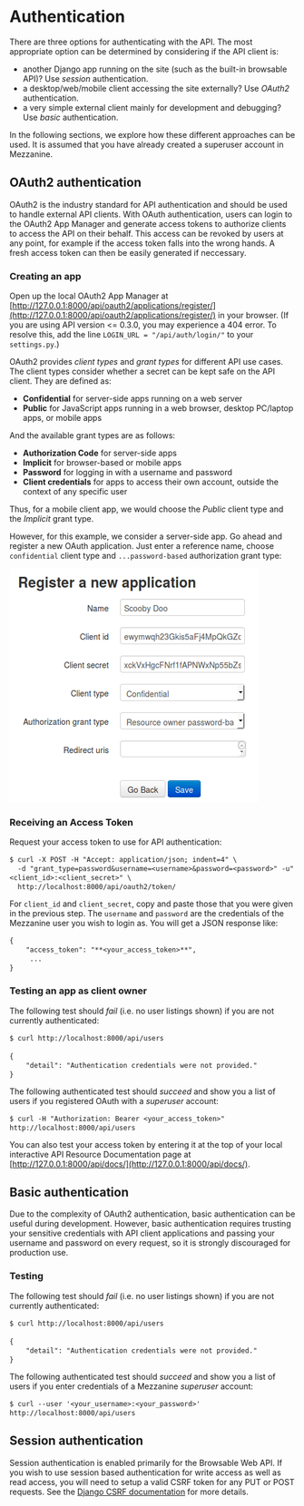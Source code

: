 # Authentication

There are three options for authenticating with the API. The most appropriate option can be determined by considering if the API client is:

* another Django app running on the site (such as the built-in browsable API)? Use *session* authentication.
* a desktop/web/mobile client accessing the site externally? Use *OAuth2* authentication.
* a very simple external client mainly for development and debugging? Use *basic* authentication.

In the following sections, we explore how these different approaches can be used. It is assumed that you have already created a superuser account in Mezzanine.

## OAuth2 authentication

OAuth2 is the industry standard for API authentication and should be used to handle external API clients. 
With OAuth authentication, users can login to the OAuth2 App Manager and generate access tokens to authorize clients to access the API on their behalf. 
This access can be revoked by users at any point, for example if the access token falls into the wrong hands. 
A fresh access token can then be easily generated if neccessary.

### Creating an app

Open up the local OAuth2 App Manager at [http://127.0.0.1:8000/api/oauth2/applications/register/](http://127.0.0.1:8000/api/oauth2/applications/register/) in your browser. (If you are using API version <= 0.3.0, you may experience a 404 error. To resolve this, add the line `LOGIN_URL = "/api/auth/login/"` to your `settings.py`.)

OAuth2 provides *client types* and *grant types* for different API use cases. The client types consider whether a secret can be kept safe on the API client. They are defined as:

* **Confidential** for server-side apps running on a web server
* **Public** for JavaScript apps running in a web browser, desktop PC/laptop apps, or mobile apps

And the available grant types are as follows:

* **Authorization Code** for server-side apps
* **Implicit** for browser-based or mobile apps
* **Password** for logging in with a username and password
* **Client credentials** for apps to access their own account, outside the context of any specific user

Thus, for a mobile client app, we would choose the *Public* client type and the *Implicit* grant type. 

However, for this example, we consider a server-side app. Go ahead and register a new OAuth application. Just enter a reference name, choose `confidential` client type and 
`...password-based` authorization grant type:

![OAuth Screenshot](img/oauth_register.png)

### Receiving an Access Token

Request your access token to use for API authentication:

    $ curl -X POST -H "Accept: application/json; indent=4" \
      -d "grant_type=password&username=<username>&password=<password>" -u"<client_id>:<client_secret>" \
      http://localhost:8000/api/oauth2/token/

For `client_id` and `client_secret`, copy and paste those that you were given in the previous step. The `username` and 
`password` are the credentials of the Mezzanine user you wish to login as. You will get a JSON response like:

    {
        "access_token": "**<your_access_token>**",
         ...
    }

### Testing an app as client owner

The following test should *fail* (i.e. no user listings shown) if you are not currently authenticated:

    $ curl http://localhost:8000/api/users

    {
        "detail": "Authentication credentials were not provided."
    }

The following authenticated test should *succeed* and show you a list of users if you registered OAuth with a 
*superuser* account:    

    $ curl -H "Authorization: Bearer <your_access_token>" http://localhost:8000/api/users

You can also test your access token by entering it at the top of your local interactive API Resource Documentation page at [http://127.0.0.1:8000/api/docs/](http://127.0.0.1:8000/api/docs/).

## Basic authentication

Due to the complexity of OAuth2 authentication, basic authentication can be useful during development. 
However, basic authentication requires trusting your sensitive credentials with API client applications and passing your username and password on every request, so it is strongly discouraged for production use.

### Testing

The following test should *fail* (i.e. no user listings shown) if you are not currently authenticated:

    $ curl http://localhost:8000/api/users

    {
        "detail": "Authentication credentials were not provided."
    }

The following authenticated test should *succeed* and show you a list of users if you enter credentials of a Mezzanine *superuser* account:    

    $ curl --user '<your_username>:<your_password>' http://localhost:8000/api/users

## Session authentication

Session authentication is enabled primarily for the Browsable Web API. If you wish to use session based authentication for write access as well as read access, you will need to setup a valid CSRF token for any PUT or POST requests. See the [Django CSRF documentation](https://docs.djangoproject.com/en/dev/ref/csrf/#ajax) for more details.
